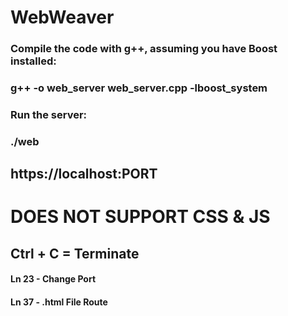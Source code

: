 # WebWeaver

### Compile the code with g++, assuming you have Boost installed:
### g++ -o web_server web_server.cpp -lboost_system
### Run the server:
### ./web
## https://localhost:PORT
# DOES NOT SUPPORT CSS & JS
## Ctrl + C = Terminate

#### Ln 23 - Change Port
#### Ln 37 - .html File Route